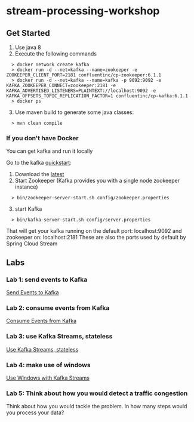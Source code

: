 # stream-processing-workshop

## Get Started
1. Use java 8
2. Execute the following commands
```
  > docker network create kafka
  > docker run -d --net=kafka --name=zookeeper -e ZOOKEEPER_CLIENT_PORT=2181 confluentinc/cp-zookeeper:6.1.1
  > docker run -d --net=kafka --name=kafka -p 9092:9092 -e KAFKA_ZOOKEEPER_CONNECT=zookeeper:2181 -e KAFKA_ADVERTISED_LISTENERS=PLAINTEXT://localhost:9092 -e KAFKA_OFFSETS_TOPIC_REPLICATION_FACTOR=1 confluentinc/cp-kafka:6.1.1
  > docker ps

```


3. Use maven build to generate some java classes:
```
  > mvn clean compile
```

### If you don't have Docker
You can get kafka and run it locally

Go to the kafka [quickstart](https://kafka.apache.org/quickstart):
1. Download the [latest](https://www.apache.org/dyn/closer.cgi?path=/kafka/2.3.0/kafka_2.12-2.3.0.tgz)
2. Start Zookeeper (Kafka provides you with a single node zookeeper instance)
```
  > bin/zookeeper-server-start.sh config/zookeeper.properties
```
3. start Kafka
```
  > bin/kafka-server-start.sh config/server.properties
```

That will get your kafka running on the default port: localhost:9092 and zookeeper on: localhost:2181
These are also the ports used by default by Spring Cloud Stream

## Labs

### Lab 1: send events to Kafka
[Send Events to Kafka](lab1.md)

### Lab 2: consume events from Kafka
[Consume Events from Kafka](lab2.md)

### Lab 3: use Kafka Streams, stateless
[Use Kafka Streams, stateless](lab3.md)

### Lab 4: make use of windows
[Use Windows with Kafka Streams](lab4.md)

### Lab 5: Think about how you would detect a traffic congestion
Think about how you would tackle the problem.
In how many steps would you process your data?

